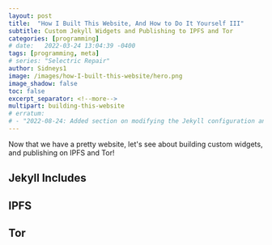 ```yaml
---
layout: post
title:  "How I Built This Website, And How to Do It Yourself III"
subtitle: Custom Jekyll Widgets and Publishing to IPFS and Tor
categories: [programming]
# date:   2022-03-24 13:04:39 -0400
tags: [programming, meta]
# series: "Selectric Repair"
author: Sidneys1
image: /images/how-I-built-this-website/hero.png
image_shadow: false
toc: false
excerpt_separator: <!--more-->
multipart: building-this-website
# erratum:
# - "2022-08-24: Added section on modifying the Jekyll configuration and notes about GitHub Pages."
---
```


Now that we have a pretty website, let's see about building custom widgets, and publishing on IPFS and Tor!

<!--more-->

## Jekyll Includes

## IPFS

## Tor
